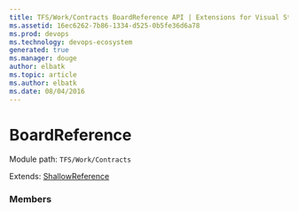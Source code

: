 ```yaml
---
title: TFS/Work/Contracts BoardReference API | Extensions for Visual Studio Team Services
ms.assetid: 16ec6262-7b86-1334-d525-0b5fe36d6a78
ms.prod: devops
ms.technology: devops-ecosystem
generated: true
ms.manager: douge
author: elbatk
ms.topic: article
ms.author: elbatk
ms.date: 08/04/2016
---
```


# BoardReference

Module path: `TFS/Work/Contracts`

Extends: [ShallowReference](../../../TFS/Work/Contracts/ShallowReference.md)

### Members


